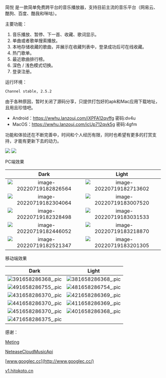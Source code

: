 简悦 是一款简单免费跨平台的音乐播放器，支持目前主流的音乐平台（网易云、酷狗、百度、酷我和咪咕）。

主要功能：

1. 音乐播放、暂停、下一首、收藏、歌词显示。
2. 单曲或者歌单搜索播放。
3. 本地存储收藏的歌曲，并展示在收藏列表中，登录成功后可在线收藏。
4. 热门歌单。
5. 最近歌曲排行榜。
6. 深色 / 浅色模式切换。
7. 登录注册。

运行环境：

```markdown
Channel stable, 2.5.2
```

由于各种原因，暂时关闭了源码分享，只提供打包好的apk和Mac应用下载地址，且用且珍惜吧。

- Android：https://wwhu.lanzouj.com/iXPFA12qvffg 密码:dv4u
- MacOS：https://wwhu.lanzouj.com/icUp712qvk5g 密码:4gfm

功能和体验还在不断完善中，时间和个人经历有限，同时也希望有更多的打赏支持，才能有更新下去的动力。

<div>
  <img src="https://s2.loli.net/2023/07/17/3PEbMZSeTs42jyK.jpg" style="heigth: 180px">
  <img src="https://s2.loli.net/2023/07/17/VU3o2yXQN5i9aGD.jpg" style="heigth: 180px">
</div>


PC端效果

|                             Dark                             |                            Light                             |
| :----------------------------------------------------------: | :----------------------------------------------------------: |
| ![image-20220719182826564](https://s2.loli.net/2022/07/20/xjRtCsOeKuVZcf9.png) | ![image-20220719182713602](https://s2.loli.net/2022/07/20/BF6GjActRLqPmQK.png) |
| ![image-20220719182304064](https://s2.loli.net/2022/07/20/YcOzflk7Fg56InS.png) | ![image-20220719183007520](https://s2.loli.net/2022/07/20/otd97Dvu5Kh3Umj.png) |
| ![image-20220719182328498](https://s2.loli.net/2022/07/20/1qnb4HGjRxVi3UB.png) | ![image-20220719183031533](https://s2.loli.net/2022/07/20/6SDKeVdwOQ43Ljb.png) |
| ![image-20220719182446052](https://s2.loli.net/2022/07/20/6CceQDJRxEr5PMd.png) | ![image-20220719183218870](https://s2.loli.net/2022/07/20/VUdh2qDNOwuZ81p.png) |
| ![image-20220719182521347](https://s2.loli.net/2022/07/20/qBb4ZogGfYpJQxv.png) | ![image-20220719183201305](https://s2.loli.net/2022/07/20/D4rmN83Md5qgRBu.png) |

移动端效果

|                             Dark                             |                            Light                             |
| :----------------------------------------------------------: | :----------------------------------------------------------: |
| ![391658286368_.pic](https://s2.loli.net/2022/07/20/9qHY3mylBCKn5t8.jpg) | ![381658286368_.pic](https://s2.loli.net/2022/07/20/OSeiJsYhqXzrlvw.jpg) |
| ![491658286755_.pic](https://s2.loli.net/2022/07/20/thJ8iefyn4Cbzqs.jpg) | ![481658286754_.pic](https://s2.loli.net/2022/07/20/YkLfW6nXesBQRxg.jpg) |
| ![431658286370_.pic](https://s2.loli.net/2022/07/20/NqvOGosW5cm2Bbt.jpg) | ![421658286369_.pic](https://s2.loli.net/2022/07/20/CSArugdF7wMTX3a.jpg) |
| ![441658286370_.pic](https://s2.loli.net/2022/07/20/bdBYlmLfSiDUJPM.jpg) | ![411658286369_.pic](https://s2.loli.net/2022/07/20/1Q8XqlFpAE7T2cL.jpg) |
| ![451658286370_.pic](https://s2.loli.net/2022/07/20/ubAprcSdTe6n3Va.jpg) | ![401658286368_.pic](https://s2.loli.net/2022/07/20/cyYZJeTDlzHtFPn.jpg) |
| ![471658286375_.pic](https://s2.loli.net/2022/07/20/eSNH1o3WBYqEzK5.jpg) |                                                              |

感谢：

[Meting](https://github.com/metowolf/Meting)

[NeteaseCloudMusicApi](https://github.com/Binaryify/NeteaseCloudMusicApi)

[www.googlec.cc](http://www.googlec.cc/)

[v1.hitokoto.cn](https://v1.hitokoto.cn/)

